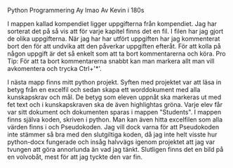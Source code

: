 Python Programmering Ay lmao 
Av Kevin i 180s

I mappen kallad kompendiet ligger uppgifterna från kompendiet. Jag har sorterat det på så vis att för varje kapitel finns det en fil.
I filen har jag gjort de olika uppgifterna. När jag har har utfört uppgiften har jag kommenterat bort den för att undvika att den påverkar
uppgiften efteråt. För att kolla på någon uppgift är det så enkelt som att ta bort kommentarerna och köra.
Pro Tip: För att ta bort kommentarerna snabbt kan man markera allt man vill avkomentera och trycka Ctrl+'*'.

I nästa mapp finns mitt python projekt. Syften med projektet var att läsa in betyg från en excelfil och sedan skapa ett worddokument med 
alla kunskapskrav och mål. De betyg som eleven uppnåt ska markeras ut med fet text och i kunskapskraven ska de även highlightas gröna. 
Varje elev får var sitt dokument och dokumenten sparas i mappen "Students". 
I mappen finns själva koden, skriven i python. Man kan även hitta excelfilen som alla värden finns i och Pseudokoden. Jag vill dock varna 
för att Pseudokoden inte stämmer så bra med den slutgiltiga koden, då jag inte helt visste hur python-docx fungerade och insåg halvvägs 
igenom projektet att jag var tvungen att göra annorlunda än vad jag tänkt. 
Slutligen finns det en bild på en volvobåt, mest för att jag tyckte den var fin. 
